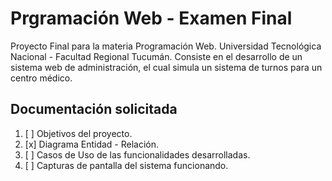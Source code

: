 # Prgramación Web - Examen Final
Proyecto Final para la materia Programación Web.  Universidad Tecnológica Nacional - Facultad Regional Tucumán.
Consiste en el desarrollo de un sistema web de administración, el cual simula un sistema de turnos para un centro médico.

## Documentación solicitada
1. [ ] Objetivos del proyecto.
2. [x] Diagrama Entidad - Relación.
3. [ ] Casos de Uso de las funcionalidades desarrolladas.
4. [ ] Capturas de pantalla del sistema funcionando.

